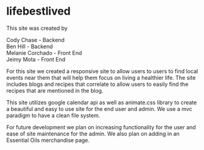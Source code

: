 # lifebestlived


This site was created by 

Cody Chase - Backend<br>
Ben Hill - Backend<br>
Melanie Corchado - Front End<br>
Jeimy Mota - Front End

For this site we created a responsive site to allow users to users to find local events near them that will help them focus on living a healthier life.   The site includes blogs and recipes that correlate to allow users to easily find the recipes that are mentioned in the blog.

This site utilizes google calendar api as well as animate.css library to create a beautiful and easy to use site for the end user and admin. We use a mvc paradigm to have a clean file system.

For future development we plan on increasing functionality for the user and ease of site maintenance for the admin. We also plan on adding in an Essential Oils merchandise page.
